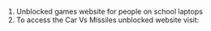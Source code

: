 1. Unblocked games website for people on school laptops
2. To access the Car Vs Missiles unblocked website visit: 
